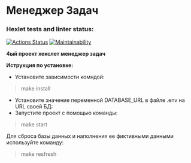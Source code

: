 # Менеджер Задач

### Hexlet tests and linter status:
[![Actions Status](https://github.com/210danila/php-project-57/workflows/hexlet-check/badge.svg)](https://github.com/210danila/php-project-57/actions)
[![Maintainability](https://api.codeclimate.com/v1/badges/f3b63cc7aa1af7e4e153/maintainability)](https://codeclimate.com/github/210danila/php-project-57/maintainability)

__4ый проект хекслет менеджер задач__

__Иструкция по установке:__
- Установите зависимости комндой:
> make install
- Установите значение переменной DATABASE_URL в файле .env на URL своей БД:
- Запустите проект с помощью команды:
> make start

Для сброса базы данных и наполнения ее фиктивными данными используйте команду:
> make resfresh